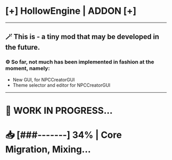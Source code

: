 # [+] HollowEngine | ADDON [+]

---

## 🪄 This is - a tiny mod that may be developed in the future.

### ⚙️ So far, not much has been implemented in fashion at the moment, namely:

- New GUI, for NPCCreatorGUI
- Theme selector and editor for NPCCreatorGUI

---

# 🔧 WORK IN PROGRESS...
# 📥 [###-------] 34% | Core Migration, Mixing...